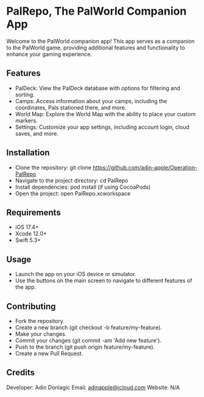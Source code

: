 # PalRepo, The PalWorld Companion App

Welcome to the PalWorld companion app! This app serves as a companion to the PalWorld game, providing 
additional features and functionality to enhance your gaming experience.

## Features

- PalDeck: View the PalDeck database with options for filtering and sorting.
- Camps: Access information about your camps, including the coordinates, Pals stationed there, and more.
- World Map: Explore the World Map with the ability to place your custom markers.
- Settings: Customize your app settings, including account login, cloud saves, and more.

## Installation

- Clone the repository: git clone https://github.com/adin-apple/Operation-PalRepo
- Navigate to the project directory: cd PalRepo
- Install dependencies: pod install (if using CocoaPods)
- Open the project: open PalRepo.xcworkspace


## Requirements
- iOS 17.4+
- Xcode 12.0+
- Swift 5.3+

## Usage

- Launch the app on your iOS device or simulator.
- Use the buttons on the main screen to navigate to different features of the app.

## Contributing

- Fork the repository.
- Create a new branch (git checkout -b feature/my-feature).
- Make your changes.
- Commit your changes (git commit -am 'Add new feature').
- Push to the branch (git push origin feature/my-feature).
- Create a new Pull Request.

## Credits

Developer: Adin Donlagic
Email: adinapple@icloud.com
Website: N/A
